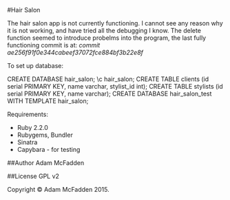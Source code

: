 #Hair Salon

The hair salon app is not currently functioning. I cannot see any reason why it is not working, and have tried all the debugging I know. The delete function seemed to introduce probelms into the program, the last fully functioning commit is at: *commit ae256f91f0e344cabeef37072fce884bf3b22e8f*

To set up database:

CREATE DATABASE hair_salon;
\c hair_salon;
CREATE TABLE clients (id serial PRIMARY KEY, name varchar, stylist_id int);
CREATE TABLE stylists (id serial PRIMARY KEY, name varchar);
CREATE DATABASE hair_salon_test WITH TEMPLATE hair_salon;


Requirements:

- Ruby 2.2.0
- Rubygems, Bundler
- Sinatra
- Capybara - for testing

##Author
Adam McFadden

##License
GPL v2

Copyright &copy; Adam McFadden 2015.
